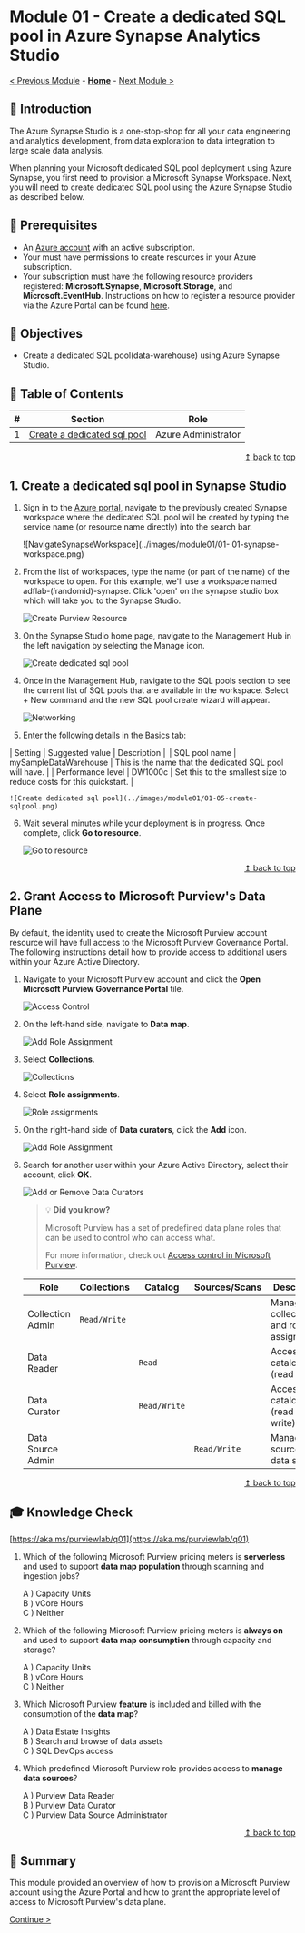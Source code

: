 # Module 01 - Create a dedicated SQL pool in Azure Synapse Analytics Studio

[< Previous Module](../modules/module00.md) - **[Home](../README.md)** - [Next Module >](../modules/module02.md)

## :loudspeaker: Introduction

The Azure Synapse Studio is a one-stop-shop for all your data engineering and analytics development, from data exploration to data integration to large scale data analysis.

When planning your Microsoft dedicated SQL pool deployment using Azure Synapse, you first need to provision a Microsoft Synapse Workspace. Next, you will need to create dedicated SQL pool using the Azure Synapse Studio as described below.

## :thinking: Prerequisites

* An [Azure account](https://azure.microsoft.com/free/) with an active subscription.
* Your must have permissions to create resources in your Azure subscription.
* Your subscription must have the following resource providers registered: **Microsoft.Synapse**, **Microsoft.Storage**, and **Microsoft.EventHub**. Instructions on how to register a resource provider via the Azure Portal can be found [here](https://docs.microsoft.com/azure/azure-resource-manager/management/resource-providers-and-types#azure-portal).

## :dart: Objectives

* Create a dedicated SQL pool(data-warehouse) using Azure Synapse Studio.


## :bookmark_tabs: Table of Contents

| #  | Section | Role |
| --- | --- | --- |
| 1 | [Create a dedicated sql pool](#1-create-a-dedicated-sql-pool) | Azure Administrator |


<div align="right"><a href="#Module 01 - Create a dedicated SQL pool in Azure Synapse Analytics Studio">↥ back to top</a></div>

## 1. Create a dedicated sql pool in Synapse Studio

1. Sign in to the [Azure portal](https://portal.azure.com), navigate to the previously created Synapse workspace where the dedicated SQL pool will be created by typing the service name (or resource name directly) into the search bar.

    ![NavigateSynapseWorkspace](../images/module01/01- 01-synapse-workspace.png)  

2. From the list of workspaces, type the name (or part of the name) of the workspace to open. For this example, we'll use a workspace named adflab-(*i*randomid)-synapse. Click 'open' on the synapse studio box which will take you to the Synapse Studio.

    ![Create Purview Resource](../images/module01/01-02-synapse-studio.png)

3. On the Synapse Studio home page, navigate to the Management Hub in the left navigation by selecting the Manage icon.

    ![Create dedicated sql pool](../images/module01/01-03-synapse-manage.png)

    
4. Once in the Management Hub, navigate to the SQL pools section to see the current list of SQL pools that are available in the workspace. Select + New command and the new SQL pool create wizard will appear.

    ![Networking](../images/module01/01.04-create-networking.png)

5. Enter the following details in the Basics tab:

| Setting	| Suggested value	| Description | 
| SQL pool name	| mySampleDataWarehouse 	| This is the name that the dedicated SQL pool will have. |
| Performance level	| DW1000c	| Set this to the smallest size to reduce costs for this quickstart. |

    ![Create dedicated sql pool](../images/module01/01-05-create-sqlpool.png)

    

6. Wait several minutes while your deployment is in progress. Once complete, click **Go to resource**.

    ![Go to resource](../images/module01/01.06-goto-resource.png)

<div align="right"><a href="#module-01---create-a-microsoft-purview-account">↥ back to top</a></div>

## 2. Grant Access to Microsoft Purview's Data Plane

By default, the identity used to create the Microsoft Purview account resource will have full access to the Microsoft Purview Governance Portal. The following instructions detail how to provide access to additional users within your Azure Active Directory.

1. Navigate to your Microsoft Purview account and click the **Open Microsoft Purview Governance Portal** tile.

    ![Access Control](../images/module01/01.07-open-studio.png)

2. On the left-hand side, navigate to **Data map**.

    ![Add Role Assignment](../images/module01/01.08-studio-datamap.png)

3. Select **Collections**.

    ![Collections](../images/module01/01.09-datamap-collections.png)

4. Select **Role assignments**.

    ![Role assignments](../images/module01/01.10-collections-roleassignments.png)

5. On the right-hand side of **Data curators**, click the **Add** icon.

    ![Add Role Assignment](../images/module01/01.11-roleassignments-datacurator.png)

6. Search for another user within your Azure Active Directory, select their account, click **OK**.

    ![Add or Remove Data Curators](../images/module01/01.12-datacurator-add.png)

    > :bulb: **Did you know?**
    >
    > Microsoft Purview has a set of predefined data plane roles that can be used to control who can access what.
    >
    > For more information, check out [Access control in Microsoft Purview](https://docs.microsoft.com/azure/purview/catalog-permissions).

    | Role  | Collections | Catalog | Sources/Scans | Description |
    | --- | --- | --- | --- | --- |
    | Collection Admin | `Read/Write` | | | Manage collections and role assignments. |
    | Data Reader ||  `Read` |  | Access to catalog (read only). |
    | Data Curator || `Read/Write` |  | Access to catalog (read & write). |
    | Data Source Admin |  || `Read/Write` | Manage data sources and data scans. |

<div align="right"><a href="#module-01---create-a-microsoft-purview-account">↥ back to top</a></div>

## :mortar_board: Knowledge Check

[https://aka.ms/purviewlab/q01](https://aka.ms/purviewlab/q01)

1. Which of the following Microsoft Purview pricing meters is **serverless** and used to support **data map population** through scanning and ingestion jobs?

    A ) Capacity Units  
    B ) vCore Hours  
    C ) Neither

2. Which of the following Microsoft Purview pricing meters is **always on** and used to support **data map consumption** through capacity and storage?

    A ) Capacity Units  
    B ) vCore Hours  
    C ) Neither

3. Which Microsoft Purview **feature** is included and billed with the consumption of the **data map**?

    A ) Data Estate Insights  
    B ) Search and browse of data assets  
    C ) SQL DevOps access

4. Which predefined Microsoft Purview role provides access to **manage data sources**?

    A ) Purview Data Reader  
    B ) Purview Data Curator  
    C ) Purview Data Source Administrator

<div align="right"><a href="#module-01---create-a-microsoft-purview-account">↥ back to top</a></div>

## :tada: Summary

This module provided an overview of how to provision a Microsoft Purview account using the Azure Portal and how to grant the appropriate level of access to Microsoft Purview's data plane.

[Continue >](../modules/module02a.md)
